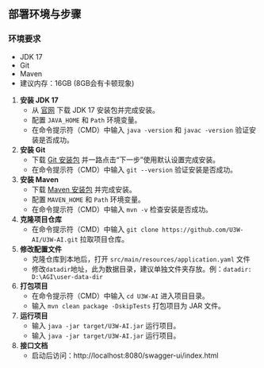 ## 部署环境与步骤
### 环境要求
- JDK 17
- Git
- Maven
- 建议内存：16GB (8GB会有卡顿现象)
1. **安装 JDK 17**
    - 从 [官网](https://www.oracle.com/java/technologies/javase/jdk17-archive-downloads.html) 下载 JDK 17 安装包并完成安装。
    - 配置 `JAVA_HOME` 和 `Path` 环境变量。
    - 在命令提示符（CMD）中输入 `java -version` 和 `javac -version` 验证安装是否成功。
2. **安装 Git**
    - 下载 [Git 安装包](https://git-scm.com/downloads) 并一路点击“下一步”使用默认设置完成安装。
    - 在命令提示符（CMD）中输入 `git --version` 验证安装是否成功。
3. **安装 Maven**
    - 下载 [Maven 安装包](https://maven.apache.org/download.cgi) 并完成安装。
    - 配置 `MAVEN_HOME` 和 `Path` 环境变量。
    - 在命令提示符（CMD）中输入 `mvn -v` 检查安装是否成功。
4. **克隆项目仓库**
    - 在命令提示符（CMD）中输入 `git clone https://github.com/U3W-AI/U3W-AI.git` 拉取项目仓库。
5. **修改配置文件**
    - 克隆仓库到本地后，打开 `src/main/resources/application.yaml` 文件
    - 修改`datadir`地址，此为数据目录，建议单独文件夹存放。例：`datadir: D:\AGI\user-data-dir`
6. **打包项目**
    - 在命令提示符（CMD）中输入 `cd U3W-AI` 进入项目目录。
    - 输入 `mvn clean package -DskipTests` 打包项目为 JAR 文件。
7. **运行项目**
    - 输入 `java -jar target/U3W-AI.jar` 运行项目。
    - 输入 `java -jar target/U3W-AI.jar` 运行项目。
8. **接口文档**
    - 启动后访问：http://localhost:8080/swagger-ui/index.html
   
